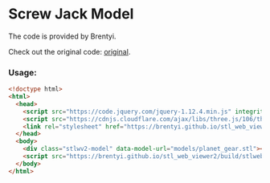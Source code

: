 # Screw Jack Model

The code is provided by Brentyi.

Check out the original code: [original](https://github.com/brentyi/stl_web_viewer).

### Usage:

```html
<!doctype html>
<html>
  <head>
    <script src="https://code.jquery.com/jquery-1.12.4.min.js" integrity="sha256-ZosEbRLbNQzLpnKIkEdrPv7lOy9C27hHQ+Xp8a4MxAQ=" crossorigin="anonymous"></script>
    <script src="https://cdnjs.cloudflare.com/ajax/libs/three.js/106/three.min.js" integrity="sha256-tAVw6WRAXc3td2Esrjd28l54s3P2y7CDFu1271mu5LE=" crossorigin="anonymous"></script>
    <link rel="stylesheet" href="https://brentyi.github.io/stl_web_viewer2/build/stlwebviewer2.css" />
  </head>
  <body>
    <div class="stlwv2-model" data-model-url="models/planet_gear.stl"></div>
    <script src="https://brentyi.github.io/stl_web_viewer2/build/stlwebviewer2.js"></script>
  </body>
</html>
```
